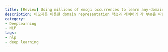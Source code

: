 ```yaml
---
title: [Review] Using millions of emoji occurrences to learn any-domain representations for detecting sentiment, emotion and sarcasm
description: 이모지를 이용한 domain representation 학습과 레이어의 각 부분을 따로 학습 시키는 transfer learning "chain-thaw”를 소개한 논문을 리뷰합니다.
category:
- DeepLearning
- NLP
tags:
- nlp
- deep learning
---
```


